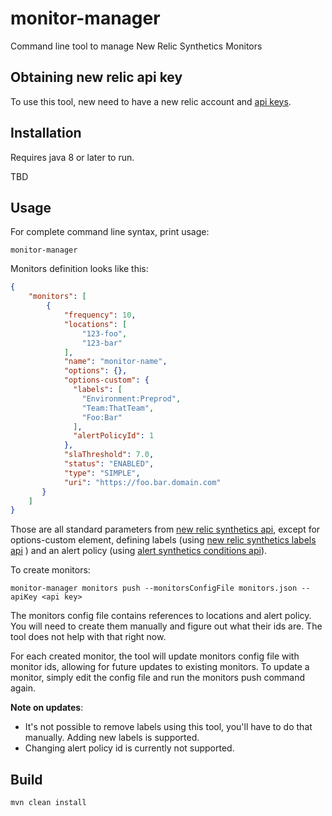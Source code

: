 # monitor-manager
Command line tool to manage New Relic Synthetics Monitors

## Obtaining new relic api key

To use this tool, new need to have a new relic account and [api keys](https://docs.newrelic.com/docs/apis/getting-started/intro-apis/understand-new-relic-api-keys).

## Installation

Requires java 8 or later to run.

TBD

## Usage

For complete command line syntax, print usage:

```
monitor-manager
```

Monitors definition looks like this:

```json
{
    "monitors": [
        {
            "frequency": 10,
            "locations": [
                "123-foo",
                "123-bar"
            ],
            "name": "monitor-name",
            "options": {},
            "options-custom": {
              "labels": [
                "Environment:Preprod",
                "Team:ThatTeam",
                "Foo:Bar"
              ],
              "alertPolicyId": 1
            },
            "slaThreshold": 7.0,
            "status": "ENABLED",
            "type": "SIMPLE",
            "uri": "https://foo.bar.domain.com"
       }
	]
}
```

Those are all standard parameters from [new relic synthetics api](https://docs.newrelic.com/docs/apis/synthetics-rest-api/monitor-examples/manage-synthetics-monitors-rest-api), except for options-custom element, defining labels (using [new relic synthetics labels api](https://docs.newrelic.com/docs/apis/synthetics-rest-api/label-examples/use-synthetics-label-apis) ) and an alert policy (using [alert synthetics conditions api](https://rpm.newrelic.com/api/explore/alerts_synthetics_conditions/create)).

To create monitors:

```
monitor-manager monitors push --monitorsConfigFile monitors.json --apiKey <api key>
```

The monitors config file contains references to locations and alert policy. You will need to create them manually and figure out what their ids are. The tool does not help with that right now.

For each created monitor, the tool will update monitors config file with monitor ids, allowing for future updates to existing monitors. To update a monitor, simply edit the config file and run the monitors push command again.

**Note on updates**:
* It's not possible to remove labels using this tool, you'll have to do that manually. Adding new labels is supported.
* Changing alert policy id is currently not supported.

## Build

```
mvn clean install
```
